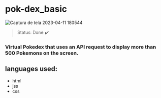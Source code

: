 <h1>pok-dex_basic</h1>

![Captura de tela 2023-04-11 180544](https://user-images.githubusercontent.com/120679601/231290659-c177d539-b460-41a2-8900-1996dcc2d9ff.png)


> Status: Done ✔️

### Virtual Pokedex that uses an API request to display more than 500 Pokemons on the screen.

## languages used:

+ html
+ jss
+ css


